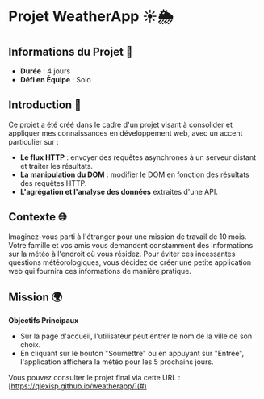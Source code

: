# Projet WeatherApp ☀️🌦️

## Informations du Projet 📝

- **Durée** : 4 jours
- **Défi en Équipe** : Solo

## Introduction 🚀
Ce projet a été créé dans le cadre d'un projet visant à consolider et appliquer mes connaissances en développement web, avec un accent particulier sur :

- **Le flux HTTP** : envoyer des requêtes asynchrones à un serveur distant et traiter les résultats.
- **La manipulation du DOM** : modifier le DOM en fonction des résultats des requêtes HTTP.
- **L'agrégation et l'analyse des données** extraites d'une API.

## Contexte 🌐
Imaginez-vous parti à l'étranger pour une mission de travail de 10 mois. Votre famille et vos amis vous demandent constamment des informations sur la météo à l'endroit où vous résidez. Pour éviter ces incessantes questions météorologiques, vous décidez de créer une petite application web qui fournira ces informations de manière pratique.

## Mission 🌍
**Objectifs Principaux**
- Sur la page d'accueil, l'utilisateur peut entrer le nom de la ville de son choix.
- En cliquant sur le bouton "Soumettre" ou en appuyant sur "Entrée", l'application affichera la météo pour les 5 prochains jours.

Vous pouvez consulter le projet final via cette URL : [https://qlexisp.github.io/weatherapp/](#)

